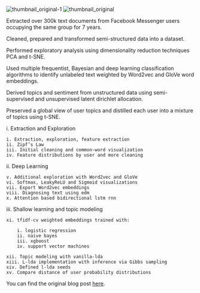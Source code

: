 ![thumbnail_original-1](https://user-images.githubusercontent.com/29679899/59774825-207b5900-927e-11e9-8560-f8c8c454ec25.png)
![thumbnail_original](https://user-images.githubusercontent.com/29679899/59774888-3852dd00-927e-11e9-812d-61dc8d47af1a.png)

Extracted over 300k text documents from Facebook Messenger 
users occupying the same group for 7 years. 

Cleaned, prepared and transformed semi-structured data into a dataset. 

Performed exploratory analysis using dimensionality reduction techniques PCA and t-SNE. 

Used multiple frequentist, Bayesian and deep learning classification algorithms to identify 
unlabeled text weighted by Word2vec and GloVe word embeddings. 

Derived topics and sentiment from unstructured data using semi-supervised and 
unsupervised latent dirichlet allocation. 

Preserved a global view of user topics and distilled each user into a mixture of topics using t-SNE.


i. Extraction and Exploration

	i. Extraction, exploration, feature extraction
	ii. Zipf’s Law
	iii. Initial cleaning and common-word visualization
	iv. Feature distributions by user and more cleaning

ii. Deep Learning

	v. Additional exploration with Word2vec and GloVe
	vi. Softmax, LeakyReLU and Sigmoid visualizations 
	vii. Export Word2vec embeddings
	viii. Diagnosing text using edm
	x. Attention based bidirectional lstm rnn

iii. Shallow learning and topic modeling

	xi. tfidf-cv weighted embeddings trained with: 

		i. logistic regression 
		ii. naive bayes 
		iii. xgboost 
		iv. support vector machines

	xii. Topic modeling with vanilla-lda
	xiii. L-lda implementation with inference via Gibbs sampling
	xiv. Defined l-lda seeds
	xv. Compare distance of user probability distributions
  
  
 You can find the original blog post <a href="https://www.xtiandata.com/single-post/2018/10/26/Shallow-Deep-Natural-Language-Processing" rel="nofollow">here</a></li>.
